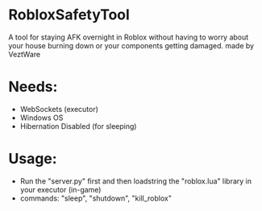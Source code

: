 # RobloxSafetyTool
A tool for staying AFK overnight in Roblox without having to worry about your house burning down or your components getting damaged. made by VeztWare

# Needs:
- WebSockets (executor)
- Windows OS
- Hibernation Disabled (for sleeping)

# Usage:
- Run the "server.py" first and then loadstring the "roblox.lua" library in your executor (in-game)
- commands: "sleep", "shutdown", "kill_roblox"
